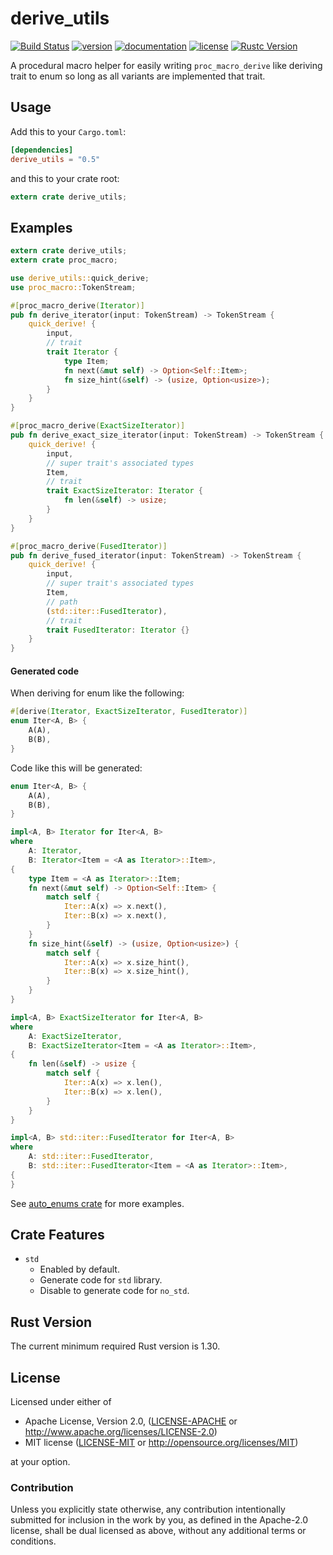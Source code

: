 # derive_utils

[![Build Status](http://img.shields.io/travis/taiki-e/derive_utils.svg)](https://travis-ci.org/taiki-e/derive_utils)
[![version](https://img.shields.io/crates/v/derive_utils.svg)](https://crates.io/crates/derive_utils/)
[![documentation](https://docs.rs/derive_utils/badge.svg)](https://docs.rs/derive_utils/)
[![license](https://img.shields.io/crates/l/derive_utils.svg)](https://crates.io/crates/derive_utils/)
[![Rustc Version](https://img.shields.io/badge/rustc-1.30+-lightgray.svg)](https://blog.rust-lang.org/2018/10/25/Rust-1.30.0.html)

A procedural macro helper for easily writing `proc_macro_derive` like deriving trait to enum so long as all variants are implemented that trait.

## Usage

Add this to your `Cargo.toml`:

```toml
[dependencies]
derive_utils = "0.5"
```

and this to your crate root:

```rust
extern crate derive_utils;
```

## Examples

```rust
extern crate derive_utils;
extern crate proc_macro;

use derive_utils::quick_derive;
use proc_macro::TokenStream;

#[proc_macro_derive(Iterator)]
pub fn derive_iterator(input: TokenStream) -> TokenStream {
    quick_derive! {
        input,
        // trait
        trait Iterator {
            type Item;
            fn next(&mut self) -> Option<Self::Item>;
            fn size_hint(&self) -> (usize, Option<usize>);
        }
    }
}

#[proc_macro_derive(ExactSizeIterator)]
pub fn derive_exact_size_iterator(input: TokenStream) -> TokenStream {
    quick_derive! {
        input,
        // super trait's associated types
        Item,
        // trait
        trait ExactSizeIterator: Iterator {
            fn len(&self) -> usize;
        }
    }
}

#[proc_macro_derive(FusedIterator)]
pub fn derive_fused_iterator(input: TokenStream) -> TokenStream {
    quick_derive! {
        input,
        // super trait's associated types
        Item,
        // path
        (std::iter::FusedIterator),
        // trait
        trait FusedIterator: Iterator {}
    }
}
```

#### Generated code

When deriving for enum like the following:

```rust
#[derive(Iterator, ExactSizeIterator, FusedIterator)]
enum Iter<A, B> {
    A(A),
    B(B),
}
```

Code like this will be generated:

```rust
enum Iter<A, B> {
    A(A),
    B(B),
}

impl<A, B> Iterator for Iter<A, B>
where
    A: Iterator,
    B: Iterator<Item = <A as Iterator>::Item>,
{
    type Item = <A as Iterator>::Item;
    fn next(&mut self) -> Option<Self::Item> {
        match self {
            Iter::A(x) => x.next(),
            Iter::B(x) => x.next(),
        }
    }
    fn size_hint(&self) -> (usize, Option<usize>) {
        match self {
            Iter::A(x) => x.size_hint(),
            Iter::B(x) => x.size_hint(),
        }
    }
}

impl<A, B> ExactSizeIterator for Iter<A, B>
where
    A: ExactSizeIterator,
    B: ExactSizeIterator<Item = <A as Iterator>::Item>,
{
    fn len(&self) -> usize {
        match self {
            Iter::A(x) => x.len(),
            Iter::B(x) => x.len(),
        }
    }
}

impl<A, B> std::iter::FusedIterator for Iter<A, B>
where
    A: std::iter::FusedIterator,
    B: std::iter::FusedIterator<Item = <A as Iterator>::Item>,
{
}
```

See [auto_enums crate](https://github.com/taiki-e/auto_enums/tree/master/derive/src/derive) for more examples.

## Crate Features

* `std`
  * Enabled by default.
  * Generate code for `std` library.
  * Disable to generate code for `no_std`.

## Rust Version

The current minimum required Rust version is 1.30.

## License

Licensed under either of

* Apache License, Version 2.0, ([LICENSE-APACHE](LICENSE-APACHE) or <http://www.apache.org/licenses/LICENSE-2.0>)
* MIT license ([LICENSE-MIT](LICENSE-MIT) or <http://opensource.org/licenses/MIT>)

at your option.

### Contribution

Unless you explicitly state otherwise, any contribution intentionally submitted for inclusion in the work by you, as defined in the Apache-2.0 license, shall be dual licensed as above, without any additional terms or conditions.
